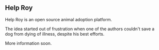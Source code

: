 ## Help Roy

Help Roy is an open source animal adoption platform.

The idea started out of frustration when one of the authors couldn't save a dog from dying of illness, despite his best efforts.

More information soon.
